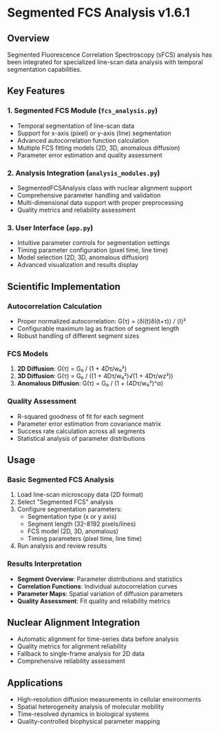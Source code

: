 # Segmented FCS Analysis v1.6.1

## Overview
Segmented Fluorescence Correlation Spectroscopy (sFCS) analysis has been integrated for specialized line-scan data analysis with temporal segmentation capabilities.

## Key Features

### 1. Segmented FCS Module (`fcs_analysis.py`)
- Temporal segmentation of line-scan data
- Support for x-axis (pixel) or y-axis (line) segmentation
- Advanced autocorrelation function calculation
- Multiple FCS fitting models (2D, 3D, anomalous diffusion)
- Parameter error estimation and quality assessment

### 2. Analysis Integration (`analysis_modules.py`)
- SegmentedFCSAnalysis class with nuclear alignment support
- Comprehensive parameter handling and validation
- Multi-dimensional data support with proper preprocessing
- Quality metrics and reliability assessment

### 3. User Interface (`app.py`)
- Intuitive parameter controls for segmentation settings
- Timing parameter configuration (pixel time, line time)
- Model selection (2D, 3D, anomalous diffusion)
- Advanced visualization and results display

## Scientific Implementation

### Autocorrelation Calculation
- Proper normalized autocorrelation: G(τ) = ⟨δI(t)δI(t+τ)⟩ / ⟨I⟩²
- Configurable maximum lag as fraction of segment length
- Robust handling of different segment sizes

### FCS Models
1. **2D Diffusion**: G(τ) = G₀ / (1 + 4Dτ/w₀²)
2. **3D Diffusion**: G(τ) = G₀ / ((1 + 4Dτ/w₀²)√(1 + 4Dτ/wz²))
3. **Anomalous Diffusion**: G(τ) = G₀ / (1 + (4Dτ/w₀²)^α)

### Quality Assessment
- R-squared goodness of fit for each segment
- Parameter error estimation from covariance matrix
- Success rate calculation across all segments
- Statistical analysis of parameter distributions

## Usage

### Basic Segmented FCS Analysis
1. Load line-scan microscopy data (2D format)
2. Select "Segmented FCS" analysis
3. Configure segmentation parameters:
   - Segmentation type (x or y axis)
   - Segment length (32-8192 pixels/lines)
   - FCS model (2D, 3D, anomalous)
   - Timing parameters (pixel time, line time)
4. Run analysis and review results

### Results Interpretation
- **Segment Overview**: Parameter distributions and statistics
- **Correlation Functions**: Individual autocorrelation curves
- **Parameter Maps**: Spatial variation of diffusion parameters
- **Quality Assessment**: Fit quality and reliability metrics

## Nuclear Alignment Integration
- Automatic alignment for time-series data before analysis
- Quality metrics for alignment reliability
- Fallback to single-frame analysis for 2D data
- Comprehensive reliability assessment

## Applications
- High-resolution diffusion measurements in cellular environments
- Spatial heterogeneity analysis of molecular mobility
- Time-resolved dynamics in biological systems
- Quality-controlled biophysical parameter mapping
